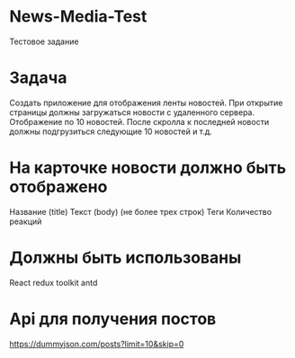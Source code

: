 # News-Media-Test
Тестовое задание
# Задача
Создать приложение для отображения ленты новостей.
При открытие страницы должны загружаться новости с удаленного сервера.
Отображение по 10 новостей. После скролла к последней новости должны
подгрузиться следующие 10 новостей и т.д.

# На карточкe новости должно быть отображено
Название (title)
Текст (body) (не более трех строк)
Теги
Количество реакций

# Должны быть использованы
React
redux toolkit
antd

# Api для получения постов
https://dummyjson.com/posts?limit=10&skip=0